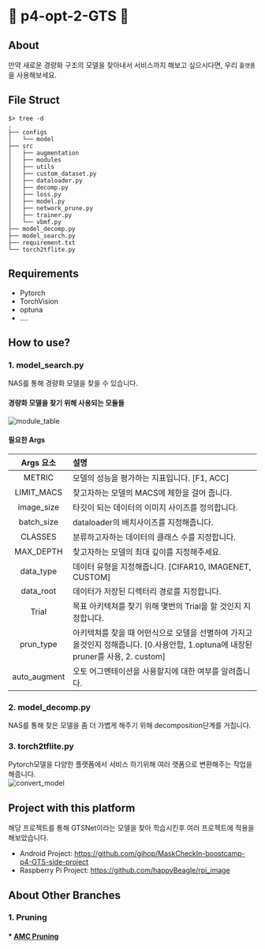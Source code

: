 # :tada: p4-opt-2-GTS :tada:
## About 

만약 새로운 경량화 구조의 모델을 찾아내서 서비스까지 해보고 싶으시다면, 우리 `플랫폼`을 사용해보세요.

## File Struct    

```
$> tree -d
.
├── configs
│   └── model
├── src
│   ├── augmentation
│   ├── modules
│   ├── utils
│   ├── custom_dataset.py
│   ├── dataloader.py
│   ├── decomp.py
│   ├── loss.py
│   ├── model.py
│   ├── network_prune.py
│   ├── trainer.py
│   └── vbmf.py
├── model_decomp.py
├── model_search.py
├── requirement.txt
└── torch2tflite.py   

```

## Requirements 

* Pytorch
* TorchVision
* optuna
* ....

## How to use?   

### 1. model_search.py   

NAS를 통해 경량화 모델을 찾을 수 있습니다. 

#### 경량화 모델을 찾기 위해 사용되는 모듈들   

![module_table](https://user-images.githubusercontent.com/68745983/122677014-61b2f480-d21b-11eb-84a5-bffa0b8c5641.PNG)

#### 필요한 Args  

| Args 요소 | 설명 |
|:--------:|:--------|
| METRIC     | 모델의 성능을 평가하는 지표입니다. [F1, ACC]|        |  
| LIMIT_MACS|찾고자하는 모델의 MACS에 제한을 걸어 줍니다.|   
|image_size|타깃이 되는 데이터의 이미지 사이즈를 정의합니다.|   
|batch_size|dataloader의 배치사이즈를 지정해줍니다.|   
|CLASSES|분류하고자하는 데이터의 클래스 수를 지정합니다.|   
|MAX_DEPTH|찾고자하는 모델의 최대 깊이를 지정해주세요.|   
|data_type|데이터 유형을 지정해줍니다. [CIFAR10, IMAGENET, CUSTOM]|    
|data_root|데이터가 저장된 디렉터리 경로를 지정합니다.|   
|Trial|목표 아키텍쳐를 찾기 위해 몇번의 Trial을 할 것인지 지정합니다.|  
|prun_type|아키텍쳐를 찾을 때 어떤식으로 모델을 선별하여 가지고 올것인지 정해줍니다. [0.사용안함, 1.optuna에 내장된 pruner를 사용, 2. custom]|   
|auto_augment|오토 어그멘테이션을 사용할지에 대한 여부를 알려줍니다.|    

### 2. model_decomp.py   

NAS를 통해 찾은 모델을 좀 더 가볍게 해주기 위해 decomposition단계를 거칩니다.   

### 3. torch2tflite.py 

Pytorch모델을 다양한 플랫폼에서 서비스 하기위해 여러 랫폼으로 변환해주는 작업을 해줍니다.   
![convert_model](https://user-images.githubusercontent.com/68745983/122677005-595ab980-d21b-11eb-820b-a76eb50f9af3.PNG)

## Project with this platform  

해당 프로젝트를 통해 GTSNet이라는 모델을 찾아 학습시킨후 여러 프로젝트에 적용을 해보았습니다.   

* Android Project: https://github.com/gihop/MaskCheckIn-boostcamp-p4-GTS-side-project   
* Raspberry Pi Project: https://github.com/happyBeagle/rpi_image


## About Other Branches
### 1. Pruning 
#### * [AMC Pruning](https://github.com/bcaitech1/p4-opt-2-GTS/tree/AMCpruning_MinJung)

